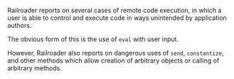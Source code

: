 Railroader reports on several cases of remote code execution, in which a user is able to control and execute code in ways unintended by application authors.

The obvious form of this is the use of `eval` with user input.

However, Railroader also reports on dangerous uses of `send`, `constantize`, and other methods which allow creation of arbitrary objects or calling of arbitrary methods.

